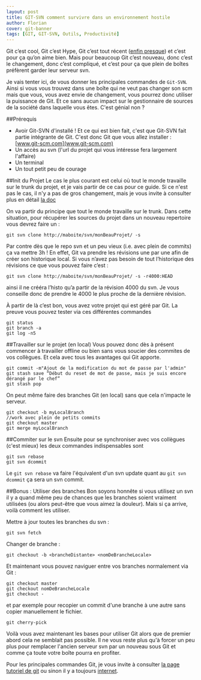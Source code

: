 ```yaml
---
layout: post
title: GIT-SVN comment survivre dans un environnement hostile
author: Florian
cover: git-banner
tags: [GIT, GIT-SVN, Outils, Productivité]
---
```


Git c’est cool, Git c’est Hype, Git c’est tout récent ([enfin presque](http://git-scm.com/book/fr/v1/D%C3%A9marrage-rapide-Une-rapide-histoire-de-Git)) et c’est pour ça qu’on aime bien.
Mais pour beaucoup Git c’est nouveau, donc c’est le changement, donc c’est compliqué, et c’est pour ça que plein de boîtes préfèrent garder leur serveur svn.

Je vais tenter ici, de vous donner les principales commandes de `Git-SVN`. Ainsi si vous vous trouvez dans une boîte qui ne veut pas changer son scm mais que vous, vous avez envie de changement,
vous pourrez donc utiliser la puissance de Git. 
Et ce sans aucun impact sur le gestionnaire de sources de la société dans laquelle vous êtes. C'est génial non ?

<!--break-->

##Prérequis

- Avoir Git-SVN d'installé ! Et ce qui est bien fait, c'est que Git-SVN fait partie intégrante de Git. C'est donc Git que vous allez installer : [www.git-scm.com](www.git-scm.com)
- Un accès au svn (l'url du projet qui vous intéresse fera largement l'affaire)
- Un terminal
- Un tout petit peu de courage


##Init du Projet
Le cas le plus courant est celui où tout le monde travaille sur le trunk du projet, et je vais partir de ce cas pour ce guide. 
Si ce n'est pas le cas, il n'y a pas de gros changement, mais je vous invite à consulter plus en détail [la doc](https://git-scm.com/docs/git-svn)


On va partir du principe que tout le monde travaille sur le trunk.
Dans cette situation, pour récupérer les sources du projet dans un nouveau repertoire vous devrez faire un :

    git svn clone http://maboite/svn/monBeauProjet/ -s

Par contre dès que le repo svn et un peu vieux (i.e. avec plein de commits) ça va mettre 3h ! En effet, Git va prendre les révisions une par une afin de créer son historique local.
Si vous n’avez pas besoin de tout l’historique des révisions ce que vous pouvez faire c’est :

    git svn clone http://maboite/svn/monBeauProjet/ -s -r4000:HEAD

ainsi il ne crééra l’histo qu’a partir de la révision 4000 du svn. Je vous conseille donc de prendre le 4000 le plus proche de la dernière révision.

À partir de là c’est bon, vous avez votre projet qui est géré par Git. La preuve vous pouvez tester via ces différentes commandes

    git status
    git branch -a
    git log -n5


##Travailler sur le projet (en local)
Vous pouvez donc dès à présent commencer à travailler offline ou bien sans vous soucier des commites de vos collègues.
Et cela avec tous les avantages qui Git apporte.

    git commit -m"Ajout de la modification du mot de passe par l'admin"
    git stash save “Début du reset de mot de passe, mais je suis encore dérangé par le chef”
    git stash pop

On peut même faire des branches Git (en local) sans que cela n'impacte le serveur.

    git checkout -b myLocalBranch
    //work avec plein de petits commits
    git checkout master
    git merge myLocalBranch


##Commiter sur le svn
Ensuite pour se synchroniser avec vos collègues (c'est mieux) les deux commandes indispensables sont

    git svn rebase
    git svn dcommit

Le `git svn rebase` va faire l'équivalent d'un svn update quant au `git svn dcommit` ça sera un svn commit.


##Bonus : Utiliser des branches
Bon soyons honnête si vous utilisez un svn il y a quand même peu de chances que les branches soient vraiment utilisées (ou alors peut-être que vous aimez la douleur). Mais si ça arrive, voilà comment les utiliser.

Mettre à jour toutes les branches du svn : 
    
    git svn fetch

Changer de branche : 

    git checkout -b <brancheDistante> <nomDeBrancheLocale>

Et maintenant vous pouvez naviguer entre vos branches normalement via Git  :

    git checkout master
    git checkout nomDeBrancheLocale
    git checkout -

et par exemple pour recopier un commit d'une branche à une autre sans copier manuellement le fichier.

    git cherry-pick


Voilà vous avez maintenant les bases pour utiliser Git alors que de premier abord cela ne semblait pas possible.
Il ne vous reste plus qu'à forcer un peu plus pour remplacer l'ancien serveur svn par un nouveau sous Git et comme ça toute votre boîte pourra en profiter.

Pour les principales commandes Git, je vous invite à consulter [la page tutoriel de git](http://git-scm.com/docs/gittutorial) ou sinon il y a toujours [internet](http://lmgtfy.com/?q=git+commands).

